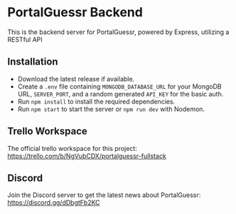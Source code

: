 # PortalGuessr Backend

This is the backend server for PortalGuessr, powered by Express, utilizing a RESTful API

## Installation

- Download the latest release if available.
- Create a `.env` file containing `MONGODB_DATABASE_URL` for your MongoDB URL, `SERVER_PORT`, and a random generated `API_KEY` for the basic auth.
- Run `npm install` to install the required dependencies.
- Run `npm start` to start the server or `npm run dev` with Nodemon.

## Trello Workspace

The official trello workspace for this project: <https://trello.com/b/NgVubCDX/portalguessr-fullstack>

## Discord

Join the Discord server to get the latest news about PortalGuessr: https://discord.gg/dDbgtFb2KC
